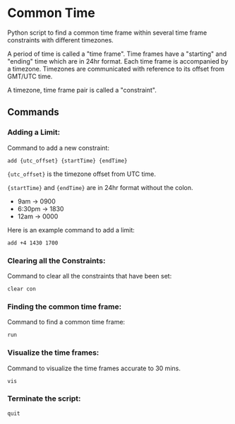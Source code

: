 # Common Time
Python script to find a common time frame within several time frame constraints with different timezones.

A period of time is called a "time frame".
Time frames have a "starting" and "ending" time which are in 24hr format.
Each time frame is accompanied by a timezone.
Timezones are communicated with reference to its offset from GMT/UTC time.

A timezone, time frame pair is called a "constraint".

## Commands

### Adding a Limit:
Command to add a new constraint: 

`add {utc_offset} {startTime} {endTime}`

`{utc_offset}` is the timezone offset from UTC time.

`{startTime}` and `{endTime}` are in 24hr format without the colon.

- 9am     \-\> 0900
- 6:30pm  \-\> 1830
- 12am    \-\> 0000  

Here is an example command to add a limit:

`add +4 1430 1700`

### Clearing all the Constraints:
Command to clear all the constraints that have been set:

`clear con`

### Finding the common time frame:
Command to find a common time frame:

`run` 

### Visualize the time frames:
Command to visualize the time frames accurate to 30 mins.

`vis`

### Terminate the script:

`quit`
